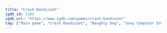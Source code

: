 ```yaml
---
title: "Crash Bandicoot"
igdb_id: 1185
igdb_url: "https://www.igdb.com/games/crash-bandicoot"
tag: ["Main game", "Crash Bandicoot", "Naughty Dog", "Sony Computer Entertainment", "Platform", "Single player", "Third person", "Action", "Science fiction"]
---
```

